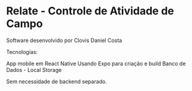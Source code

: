 # Relate - Controle de Atividade de Campo

Software desenvolvido por Clovis Daniel Costa

Tecnologias:

App mobile em React Native
Usando Expo para criação e build
Banco de Dados - Local Storage

Sem necessidade de backend separado. 



